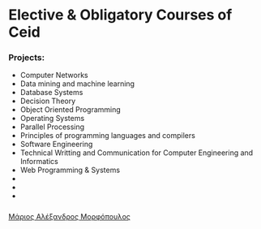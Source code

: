#  Elective & Obligatory Courses of Ceid




### Projects:

* Computer Networks 
* Data mining and machine learning
* Database Systems
* Decision Theory
* Object Oriented Programming
* Operating Systems
* Parallel Processing
* Principles of programming languages and compilers
* Software Engineering
* Technical Writting and Communication for Computer Engineering and Informatics
* Web Programming & Systems
* 
* 
* 







##### 
[Μάριος Αλέξανδρος Μορφόπουλος](https://github.com/MariosMorfopoulos)

